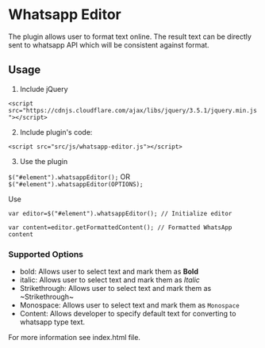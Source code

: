 # Whatsapp Editor
The plugin allows user to format text online. The result text can be directly sent to whatsapp API which will be consistent against format.

## Usage
1. Include jQuery

`<script src="https://cdnjs.cloudflare.com/ajax/libs/jquery/3.5.1/jquery.min.js"></script>`

2. Include plugin's code:

`<script src="src/js/whatsapp-editor.js"></script>`

3. Use the plugin

`$("#element").whatsappEditor();` OR `$("#element").whatsappEditor(OPTIONS);`

Use 

```
var editor=$("#element").whatsappEditor(); // Initialize editor

var content=editor.getFormattedContent(); // Formatted WhatsApp content
```


### Supported Options

* bold: Allows user to select text and mark them as **Bold**
* italic: Allows user to select text and mark them as *Italic*
* Strikethrough: Allows user to select text and mark them as ~Strikethrough~
* Monospace: Allows user to select text and mark them as `Monospace`
* Content: Allows developer to specify default text for converting to whatsapp type text.

For more information see index.html file.
